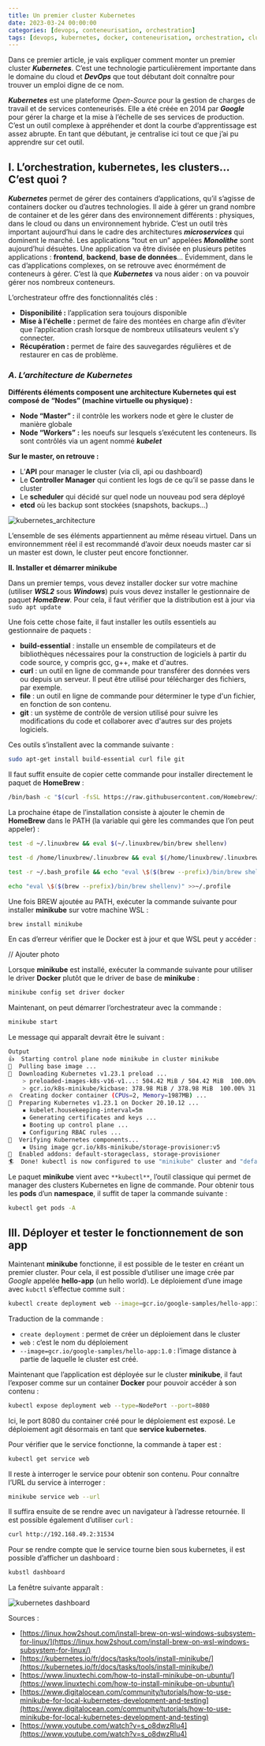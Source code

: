 ```yaml
---
title: Un premier cluster Kubernetes
date: 2023-03-24 00:00:00
categories: [devops, conteneurisation, orchestration]
tags: [devops, kubernetes, docker, conteneurisation, orchestration, cluster, cloud]
---
```


Dans ce premier article, je vais expliquer comment monter un premier cluster ***Kubernetes***. C’est une technologie particulièrement importante dans le domaine du cloud et ***DevOps*** que tout débutant doit connaître pour trouver un emploi digne de ce nom. 

***Kubernetes*** est une plateforme *Open-Source* pour la gestion de charges de travail et de services conteneurisés. Elle a été créée en 2014 par ***Google*** pour gérer la charge et la mise à l’échelle de ses services de production. C’est un outil complexe à appréhender et dont la courbe d’apprentissage est assez abrupte. En tant que débutant, je centralise ici tout ce que j’ai pu apprendre sur cet outil. 

## **I. L’orchestration, kubernetes, les clusters… C’est quoi ?**

***Kubernetes*** permet de gérer des containers d’applications, qu’il s’agisse de containers docker ou d’autres technologies. Il aide à gérer un grand nombre de container et de les gérer dans des environnement différents : physiques, dans le cloud ou dans un environnement hybride. C’est un outil très important aujourd’hui dans le cadre des architectures ***microservices*** qui dominent le marché. Les applications “tout en un” appelées ***Monolithe*** sont aujourd’hui désuètes. Une application va être divisée en plusieurs petites applications : **frontend**, **backend**, **base de données**… Évidemment, dans le cas d’applications complexes, on se retrouve avec énormément de conteneurs à gérer. C’est là que ***Kubernetes*** va nous aider : on va pouvoir gérer nos nombreux conteneurs.

L’orchestrateur offre des fonctionnalités clés : 

- **Disponibilité :** l’application sera toujours disponible
- **Mise à l’échelle :** permet de faire des montées en charge afin d’éviter que l’application crash lorsque de nombreux utilisateurs veulent s’y connecter.
- **Récupération :** permet de faire des sauvegardes régulières et de restaurer en cas de problème.

### *A. L’architecture de Kubernetes*

**Différents éléments composent une architecture Kubernetes qui est composé de “Nodes” (machine virtuelle ou physique) :**

- **Node “Master” :** il contrôle les workers node et gère le cluster de manière globale
- **Node “Workers” :** les noeufs sur lesquels s’exécutent les conteneurs. Ils sont contrôlés via un agent nommé ***kubelet***

**Sur le master, on retrouve :**

- L’**API** pour manager le cluster (via cli, api ou dashboard)
- Le **Controller Manager** qui contient les logs de ce qu’il se passe dans le cluster
- Le **scheduler** qui décidé sur quel node un nouveau pod sera déployé
- **etcd** où les backup sont stockées (snapshots, backups…)

![kubernetes_architecture](../../../assets/kubernetes_architecture.png)

L’ensemble de ses éléments appartiennent au même réseau virtuel. Dans un environnemment réel il est recommandé d’avoir deux noeuds master car si un master est down, le cluster peut encore fonctionner.

**II. Installer et démarrer minikube**

Dans un premier temps, vous devez installer docker sur votre machine (utiliser ***WSL2*** sous ***Windows***) puis vous devez installer le gestionnaire de paquet ***HomeBrew***. Pour cela, il faut vérifier que la distribution est à jour via `sudo apt update`

Une fois cette chose faite, il faut installer les outils essentiels au gestionnaire de paquets : 

- **build-essential** : installe un ensemble de compilateurs et de bibliothèques nécessaires pour la construction de logiciels à partir du code source, y compris gcc, g++, make et d'autres.
- **curl** : un outil en ligne de commande pour transférer des données vers ou depuis un serveur. Il peut être utilisé pour télécharger des fichiers, par exemple.
- **file** : un outil en ligne de commande pour déterminer le type d'un fichier, en fonction de son contenu.
- **git** : un système de contrôle de version utilisé pour suivre les modifications du code et collaborer avec d'autres sur des projets logiciels.

Ces outils s’installent avec la commande suivante : 

```bash
sudo apt-get install build-essential curl file git
```

Il faut suffit ensuite de copier cette commande pour installer directement le paquet de **HomeBrew** : 

```bash
/bin/bash -c "$(curl -fsSL https://raw.githubusercontent.com/Homebrew/install/master/install.sh)"
```

La prochaine étape de l’installation consiste à ajouter le chemin de **HomeBrew** dans le PATH (la variable qui gère les commandes que l’on peut appeler) : 

```bash
test -d ~/.linuxbrew && eval $(~/.linuxbrew/bin/brew shellenv)
```

```bash
test -d /home/linuxbrew/.linuxbrew && eval $(/home/linuxbrew/.linuxbrew/bin/brew shellenv)
```

```bash
test -r ~/.bash_profile && echo "eval \$($(brew --prefix)/bin/brew shellenv)" >>~/.bash_profile
```

```bash
echo "eval \$($(brew --prefix)/bin/brew shellenv)" >>~/.profile
```

Une fois BREW ajoutée au PATH, exécuter la commande suivante pour installer **minikube** sur votre machine WSL : 

```bash
brew install minikube
```

En cas d’erreur vérifier que le Docker est à jour et que WSL peut y accéder : 

// Ajouter photo

Lorsque **minikube** est installé, exécuter la commande suivante pour utiliser le driver **Docker** plutôt que le driver de base de **minikube** : 

```bash
minikube config set driver docker
```

Maintenant, on peut démarrer l’orchestrateur avec la commande : 

```bash
minikube start
```

Le message qui apparaît devrait être le suivant : 

```bash
Output
👍  Starting control plane node minikube in cluster minikube
🚜  Pulling base image ...
💾  Downloading Kubernetes v1.23.1 preload ...
    > preloaded-images-k8s-v16-v1...: 504.42 MiB / 504.42 MiB  100.00% 81.31 Mi
    > gcr.io/k8s-minikube/kicbase: 378.98 MiB / 378.98 MiB  100.00% 31.21 MiB p
🔥  Creating docker container (CPUs=2, Memory=1987MB) ...
🐳  Preparing Kubernetes v1.23.1 on Docker 20.10.12 ...
    ▪ kubelet.housekeeping-interval=5m
    ▪ Generating certificates and keys ...
    ▪ Booting up control plane ...
    ▪ Configuring RBAC rules ...
🔎  Verifying Kubernetes components...
    ▪ Using image gcr.io/k8s-minikube/storage-provisioner:v5
🌟  Enabled addons: default-storageclass, storage-provisioner
🏄  Done! kubectl is now configured to use "minikube" cluster and "default" namespace by default
```

Le paquet **minikube** vient avec `**kubectl**`, l’outil classique qui permet de manager des clusters Kubernetes en ligne de commande. Pour obtenir tous les **pods** d’un **namespace**, il suffit de taper la commande suivante : 

```bash
kubectl get pods -A
```

## III. Déployer et tester le fonctionnement de son app

Maintenant **minikube** fonctionne, il est possible de le tester en créant un premier cluster. Pour cela, il est possible d’utiliser une image crée par *Google* appelée **hello-app** (un hello world). Le déploiement d’une image avec `kubctl` s’effectue comme suit : 

```bash
kubectl create deployment web --image=gcr.io/google-samples/hello-app:1.0
```

Traduction de la commande : 

- `create deployment` : permet de créer un déploiement dans le cluster
- `web` : c’est le nom du déploiement
- `--image=gcr.io/google-samples/hello-app:1.0` : l’image distance à partie de laquelle le cluster est créé.

Maintenant que l’application est déployée sur le cluster **minikube**, il faut l’exposer comme sur un container **Docker** pour pouvoir accéder à son contenu : 

```bash
kubectl expose deployment web --type=NodePort --port=8080
```

Ici, le port 8080 du container créé pour le déploiement est exposé. Le déploiement agit désormais en tant que **service kubernetes**. 

Pour vérifier que le service fonctionne, la commande à taper est : 

```bash
kubectl get service web
```

Il reste à interroger le service pour obtenir son contenu. Pour connaître l’URL du service à interroger : 

```bash
minikube service web --url
```

Il suffira ensuite de se rendre avec un navigateur à l’adresse retournée. Il est possible également d’utiliser `curl` :

```bash
curl http://192.168.49.2:31534
```

Pour se rendre compte que le service tourne bien sous kubernetes, il est possible d’afficher un dashboard :

```bash
kubstl dashboard
```

La fenêtre suivante apparaît : 

![kubernetes dashboard](../../../assets/kubernetes_dashboard.png)

Sources : 

- [https://linux.how2shout.com/install-brew-on-wsl-windows-subsystem-for-linux/](https://linux.how2shout.com/install-brew-on-wsl-windows-subsystem-for-linux/)
- [https://kubernetes.io/fr/docs/tasks/tools/install-minikube/](https://kubernetes.io/fr/docs/tasks/tools/install-minikube/)
- [https://www.linuxtechi.com/how-to-install-minikube-on-ubuntu/](https://www.linuxtechi.com/how-to-install-minikube-on-ubuntu/)
- [https://www.digitalocean.com/community/tutorials/how-to-use-minikube-for-local-kubernetes-development-and-testing](https://www.digitalocean.com/community/tutorials/how-to-use-minikube-for-local-kubernetes-development-and-testing)
- [https://www.youtube.com/watch?v=s_o8dwzRlu4](https://www.youtube.com/watch?v=s_o8dwzRlu4)
